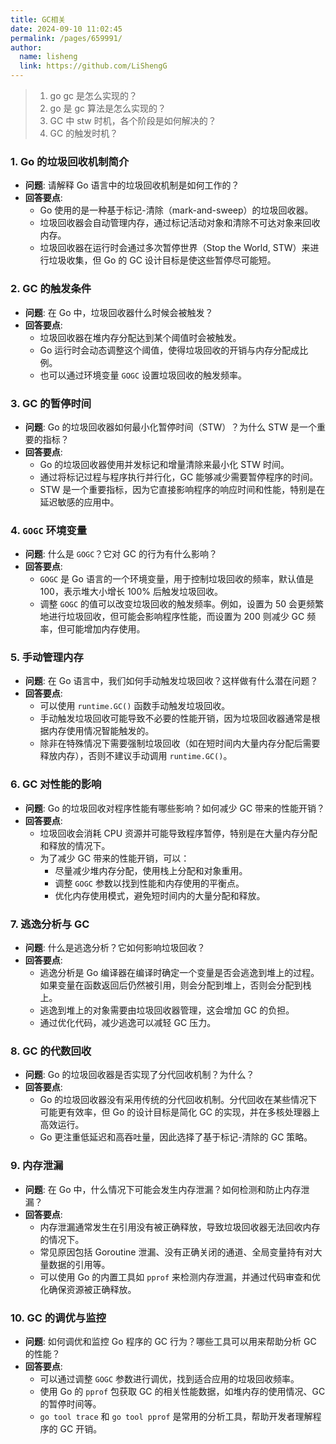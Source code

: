 ```yaml
---
title: GC相关
date: 2024-09-10 11:02:45
permalink: /pages/659991/
author: 
  name: lisheng
  link: https://github.com/LiShengG
---
```

> 1. go gc 是怎么实现的？
> 2. go 是 gc 算法是怎么实现的？
> 3. GC 中 stw 时机，各个阶段是如何解决的？ 
> 4. GC 的触发时机？


### 1. **Go 的垃圾回收机制简介**
   - **问题**: 请解释 Go 语言中的垃圾回收机制是如何工作的？
   - **回答要点**:
     - Go 使用的是一种基于标记-清除（mark-and-sweep）的垃圾回收器。
     - 垃圾回收器会自动管理内存，通过标记活动对象和清除不可达对象来回收内存。
     - 垃圾回收器在运行时会通过多次暂停世界（Stop the World, STW）来进行垃圾收集，但 Go 的 GC 设计目标是使这些暂停尽可能短。

### 2. **GC 的触发条件**
   - **问题**: 在 Go 中，垃圾回收器什么时候会被触发？
   - **回答要点**:
     - 垃圾回收器在堆内存分配达到某个阈值时会被触发。
     - Go 运行时会动态调整这个阈值，使得垃圾回收的开销与内存分配成比例。
     - 也可以通过环境变量 `GOGC` 设置垃圾回收的触发频率。

### 3. **GC 的暂停时间**
   - **问题**: Go 的垃圾回收器如何最小化暂停时间（STW）？为什么 STW 是一个重要的指标？
   - **回答要点**:
     - Go 的垃圾回收器使用并发标记和增量清除来最小化 STW 时间。
     - 通过将标记过程与程序执行并行化，GC 能够减少需要暂停程序的时间。
     - STW 是一个重要指标，因为它直接影响程序的响应时间和性能，特别是在延迟敏感的应用中。

### 4. **`GOGC` 环境变量**
   - **问题**: 什么是 `GOGC`？它对 GC 的行为有什么影响？
   - **回答要点**:
     - `GOGC` 是 Go 语言的一个环境变量，用于控制垃圾回收的频率，默认值是 100，表示堆大小增长 100% 后触发垃圾回收。
     - 调整 `GOGC` 的值可以改变垃圾回收的触发频率。例如，设置为 50 会更频繁地进行垃圾回收，但可能会影响程序性能，而设置为 200 则减少 GC 频率，但可能增加内存使用。

### 5. **手动管理内存**
   - **问题**: 在 Go 语言中，我们如何手动触发垃圾回收？这样做有什么潜在问题？
   - **回答要点**:
     - 可以使用 `runtime.GC()` 函数手动触发垃圾回收。
     - 手动触发垃圾回收可能导致不必要的性能开销，因为垃圾回收器通常是根据内存使用情况智能触发的。
     - 除非在特殊情况下需要强制垃圾回收（如在短时间内大量内存分配后需要释放内存），否则不建议手动调用 `runtime.GC()`。

### 6. **GC 对性能的影响**
   - **问题**: Go 的垃圾回收对程序性能有哪些影响？如何减少 GC 带来的性能开销？
   - **回答要点**:
     - 垃圾回收会消耗 CPU 资源并可能导致程序暂停，特别是在大量内存分配和释放的情况下。
     - 为了减少 GC 带来的性能开销，可以：
       - 尽量减少堆内存分配，使用栈上分配和对象重用。
       - 调整 `GOGC` 参数以找到性能和内存使用的平衡点。
       - 优化内存使用模式，避免短时间内的大量分配和释放。

### 7. **逃逸分析与 GC**
   - **问题**: 什么是逃逸分析？它如何影响垃圾回收？
   - **回答要点**:
     - 逃逸分析是 Go 编译器在编译时确定一个变量是否会逃逸到堆上的过程。如果变量在函数返回后仍然被引用，则会分配到堆上，否则会分配到栈上。
     - 逃逸到堆上的对象需要由垃圾回收器管理，这会增加 GC 的负担。
     - 通过优化代码，减少逃逸可以减轻 GC 压力。

### 8. **GC 的代数回收**
   - **问题**: Go 的垃圾回收器是否实现了分代回收机制？为什么？
   - **回答要点**:
     - Go 的垃圾回收器没有采用传统的分代回收机制。分代回收在某些情况下可能更有效率，但 Go 的设计目标是简化 GC 的实现，并在多核处理器上高效运行。
     - Go 更注重低延迟和高吞吐量，因此选择了基于标记-清除的 GC 策略。

### 9. **内存泄漏**
   - **问题**: 在 Go 中，什么情况下可能会发生内存泄漏？如何检测和防止内存泄漏？
   - **回答要点**:
     - 内存泄漏通常发生在引用没有被正确释放，导致垃圾回收器无法回收内存的情况下。
     - 常见原因包括 Goroutine 泄漏、没有正确关闭的通道、全局变量持有对大量数据的引用等。
     - 可以使用 Go 的内置工具如 `pprof` 来检测内存泄漏，并通过代码审查和优化确保资源被正确释放。

### 10. **GC 的调优与监控**
   - **问题**: 如何调优和监控 Go 程序的 GC 行为？哪些工具可以用来帮助分析 GC 的性能？
   - **回答要点**:
     - 可以通过调整 `GOGC` 参数进行调优，找到适合应用的垃圾回收频率。
     - 使用 Go 的 `pprof` 包获取 GC 的相关性能数据，如堆内存的使用情况、GC 的暂停时间等。
     - `go tool trace` 和 `go tool pprof` 是常用的分析工具，帮助开发者理解程序的 GC 开销。
